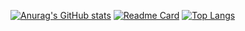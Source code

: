 
<!--
### Hi there 👋
**karnafun/karnafun** is a ✨ _special_ ✨ repository because its `README.md` (this file) appears on your GitHub profile.

Here are some ideas to get you started:

- 🔭 I’m currently working on ...
- 🌱 I’m currently learning ...
- 👯 I’m looking to collaborate on ...
- 🤔 I’m looking for help with ...
- 💬 Ask me about ...
- 📫 How to reach me: ...
- 😄 Pronouns: ...
- ⚡ Fun fact: ...
-->
[![Anurag's GitHub stats](https://github-readme-stats.vercel.app/api?username=karnafun&show_icons=true&show=reviews%theme=darkone,contribs,prs)](https://karnafun.github.io)
[![Readme Card](https://github-readme-stats.vercel.app/api/pin/?username=karnafun&repo=karnafun)](https://github.com/anuraghazra/github-readme-stats)
[![Top Langs](https://github-readme-stats.vercel.app/api/top-langs/?username=karnafun&layout=donut-vertical)](https://github.com/anuraghazra/github-readme-stats)
